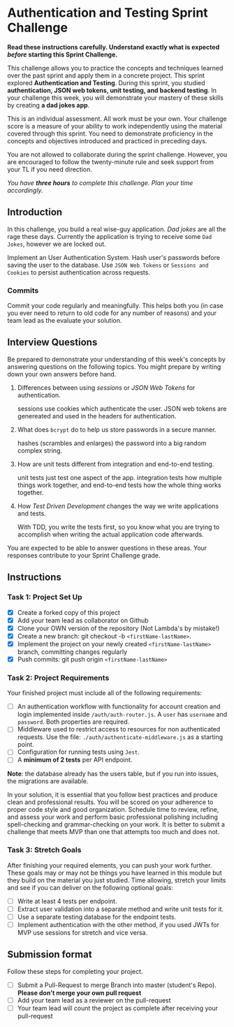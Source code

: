 # Authentication and Testing Sprint Challenge

**Read these instructions carefully. Understand exactly what is expected _before_ starting this Sprint Challenge.**

This challenge allows you to practice the concepts and techniques learned over the past sprint and apply them in a concrete project. This sprint explored **Authentication and Testing**. During this sprint, you studied **authentication, JSON web tokens, unit testing, and backend testing**. In your challenge this week, you will demonstrate your mastery of these skills by creating **a dad jokes app**.

This is an individual assessment. All work must be your own. Your challenge score is a measure of your ability to work independently using the material covered through this sprint. You need to demonstrate proficiency in the concepts and objectives introduced and practiced in preceding days.

You are not allowed to collaborate during the sprint challenge. However, you are encouraged to follow the twenty-minute rule and seek support from your TL if you need direction.

_You have **three hours** to complete this challenge. Plan your time accordingly._

## Introduction

In this challenge, you build a real wise-guy application. _Dad jokes_ are all the rage these days. Currently the application is trying to receive some `Dad Jokes`, however we are locked out.

Implement an User Authentication System. Hash user's passwords before saving the user to the database. Use `JSON Web Tokens` or `Sessions and Cookies` to persist authentication across requests.

### Commits

Commit your code regularly and meaningfully. This helps both you (in case you ever need to return to old code for any number of reasons) and your team lead as the evaluate your solution.

## Interview Questions

Be prepared to demonstrate your understanding of this week's concepts by answering questions on the following topics. You might prepare by writing down your own answers before hand.

1. Differences between using _sessions_ or _JSON Web Tokens_ for authentication.

    sessions use cookies which authenticate the user.  JSON web tokens are genereated and used in the headers for authentication.

2. What does `bcrypt` do to help us store passwords in a secure manner.

    hashes (scrambles and enlarges) the password into a big random complex string.

3. How are unit tests different from integration and end-to-end testing.

    unit tests just test one aspect of the app.  integration tests how multiple things work together, and end-to-end tests how the whole thing works together.

4. How _Test Driven Development_ changes the way we write applications and tests.

    With TDD, you write the tests first, so you know what you are trying to accomplish when writing the actual application code afterwards.

You are expected to be able to answer questions in these areas. Your responses contribute to your Sprint Challenge grade.

## Instructions

### Task 1: Project Set Up

- [x] Create a forked copy of this project
- [x] Add your team lead as collaborator on Github
- [x] Clone your OWN version of the repository (Not Lambda's by mistake!)
- [x] Create a new branch: git checkout -b `<firstName-lastName>`.
- [x] Implement the project on your newly created `<firstName-lastName>` branch, committing changes regularly
- [x] Push commits: git push origin `<firstName-lastName>`

### Task 2: Project Requirements

Your finished project must include all of the following requirements:

- [ ] An authentication workflow with functionality for account creation and login implemented inside `/auth/auth-router.js`. A `user` has `username` and `password`. Both properties are required.
- [ ] Middleware used to restrict access to resources for non authenticated requests. Use the file: `./auth/authenticate-middleware.js` as a starting point.
- [ ] Configuration for running tests using `Jest`.
- [ ] A **minimum of 2 tests** per API endpoint.

**Note**: the database already has the users table, but if you run into issues, the migrations are available.

In your solution, it is essential that you follow best practices and produce clean and professional results. You will be scored on your adherence to proper code style and good organization. Schedule time to review, refine, and assess your work and perform basic professional polishing including spell-checking and grammar-checking on your work. It is better to submit a challenge that meets MVP than one that attempts too much and does not.

### Task 3: Stretch Goals

After finishing your required elements, you can push your work further. These goals may or may not be things you have learned in this module but they build on the material you just studied. Time allowing, stretch your limits and see if you can deliver on the following optional goals:

- [ ] Write at least 4 tests per endpoint.
- [ ] Extract user validation into a separate method and write unit tests for it.
- [ ] Use a separate testing database for the endpoint tests.
- [ ] Implement authentication with the other method, if you used JWTs for MVP use sessions for stretch and vice versa.

## Submission format

Follow these steps for completing your project.

- [ ] Submit a Pull-Request to merge <firstName-lastName> Branch into master (student's Repo). **Please don't merge your own pull request**
- [ ] Add your team lead as a reviewer on the pull-request
- [ ] Your team lead will count the project as complete after receiving your pull-request
